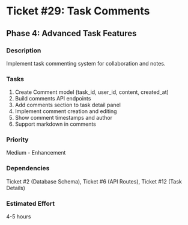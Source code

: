 # Ticket #29: Task Comments

## Phase 4: Advanced Task Features

### Description

Implement task commenting system for collaboration and notes.

### Tasks

1. Create Comment model (task_id, user_id, content, created_at)
2. Build comments API endpoints
3. Add comments section to task detail panel
4. Implement comment creation and editing
5. Show comment timestamps and author
6. Support markdown in comments

### Priority

Medium - Enhancement

### Dependencies

Ticket #2 (Database Schema), Ticket #6 (API Routes), Ticket #12 (Task Details)

### Estimated Effort

4-5 hours
